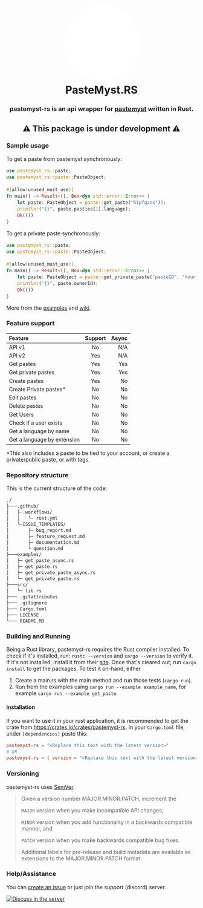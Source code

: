 <h1 align="center" style="position: relative;">
    <img width="200" style="border-radius: 50%;"
    src="https://raw.githubusercontent.com/ANF/pastemyst-rs/main/images/RustMyst.png" /><br>
    PasteMyst.RS
</h1>
<h3 align="center">pastemyst-rs is an api wrapper for <a href="https://paste.myst.rs">pastemyst</a> written in Rust.</h3>
<h2 align="center">⚠ This package is under development ⚠</h2>


### Sample usage

To get a paste from pastemyst synchronously:
```rust
use pastemyst_rs::paste;
use pastemyst_rs::paste::PasteObject;

#[allow(unused_must_use)]
fn main() -> Result<(), Box<dyn std::error::Error>> {
    let paste: PasteObject = paste::get_paste("hipfqanx")?;
    println!("{}", paste.pasties[1].language);
    Ok(())
}
```

To get a private paste synchronously:
```rust
use pastemyst_rs::paste;
use pastemyst_rs::paste::PasteObject;

#[allow(unused_must_use)]
fn main() -> Result<(), Box<dyn std::error::Error>> {
    let paste: PasteObject = paste::get_private_paste("pasteID", "Your PasteMyst Token. Get it from: https://paste.myst.rs/user/settings")?;
    println!("{}", paste.ownerId);
    Ok(())
}
```

More from the [examples](./examples/) and [wiki](https://github.com/ANF/pastemyst-rs/wiki).

### Feature support
| Feature | Support | Async |
| :----------- | :-----------: | -----------: |
| API v1 | No | N/A |
| API v2 | Yes | N/A |
| Get pastes | Yes | Yes |
| Get private pastes | Yes | Yes |
| Create pastes | Yes | No |
| Create Private pastes* | No | No |
| Edit pastes | No | No |
| Delete pastes | No | No |
| Get Users | No | No |
| Check if a user exists | No | No |
| Get a language by name | No | No |
| Get a language by extension | No | No |

*This also includes a paste to be tied to your account, or create a private/public paste, or with tags.

### Repository structure
This is the current structure of the code:
```
./
├───.github/
│   ├─.workflows/
│   │   └─ rust.yml
│   └─ISSUE_TEMPLATES/
│       ├─ bug_report.md
│       ├─ feature_request.md
│       ├─ documentation.md
│       └ question.md
├───examples/
│   ├─ get_paste_async.rs
│   ├─ get_paste.rs
│   ├─ get_private_paste_async.rs
│   └─ get_private_paste.rs
├───src/
│   └─ lib.rs
├─── .gitattributes 
├─── .gitignore
├─── Cargo.toml
├─── LICENSE
└─── README.MD
```

### Building and Running
Being a Rust library, pastemyst-rs requires the Rust compiler installed. To check if it's installed, run: `rustc --version` and `cargo --version` to verify it. If it's not installed, install it from their [site](https://rust-lang.org). Once that's cleared out; run `cargo install` to get the packages. To test it on-hand, either
1. Create a main.rs with the main method and run those tests (`cargo run`).
2. Run from the examples using `cargo run --example example_name`, for example `cargo run --example get_paste`.

#### Installation
If you want to use it in your rust application, it is recommended to get the crate from https://crates.io/crates/pastemyst-rs.
In your `Cargo.toml` file, under `[dependencies]` paste this:
```toml
pastemyst-rs = "<Replace this text with the latest version>"
# OR
pastemyst-rs = { version = "<Replace this text with the latest version>" }
```

### Versioning
pastemyst-rs uses [SemVer](https://semver.org/).
> Given a version number MAJOR.MINOR.PATCH, increment the
>
> `MAJOR` version when you make incompatible API changes,
>
> `MINOR` version when you add functionality in a backwards compatible manner, and
>
> `PATCH` version when you make backwards compatible bug fixes.
>
> Additional labels for pre-release and build metadata are available as extensions to the MAJOR.MINOR.PATCH format.

### Help/Assistance
You can [create an issue](https://github.com/ANF-Studios/BotANF/issues/new) or just join the support (discord) server.


<a href="https://discord.gg/fKWpK7A"><img
        src="https://discord.com/api/guilds/732064655396044840/embed.png?style=banner3"
        alt="Discuss in the server"></img></a>

